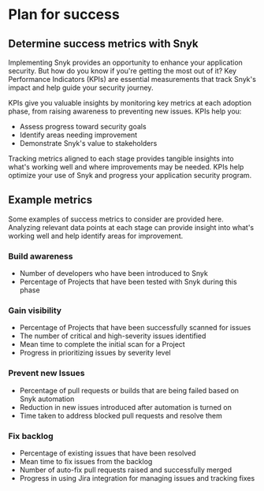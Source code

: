 # Plan for success

## Determine success metrics with Snyk

Implementing Snyk provides an opportunity to enhance your application security. But how do you know if you're getting the most out of it? Key Performance Indicators (KPIs) are essential measurements that track Snyk's impact and help guide your security journey.

KPIs give you valuable insights by monitoring key metrics at each adoption phase, from raising awareness to preventing new issues. KPIs help you:

* Assess progress toward security goals
* Identify areas needing improvement
* Demonstrate Snyk's value to stakeholders

Tracking metrics aligned to each stage provides tangible insights into what's working well and where improvements may be needed. KPIs help optimize your use of Snyk and progress your application security program.

## Example metrics

Some examples of success metrics to consider are provided here. Analyzing relevant data points at each stage can provide insight into what's working well and help identify areas for improvement.

### Build awareness

* Number of developers who have been introduced to Snyk
* Percentage of Projects that have been tested with Snyk during this phase

### Gain visibility

* Percentage of Projects that have been successfully scanned for issues
* The number of critical and high-severity issues identified
* Mean time to complete the initial scan for a Project
* Progress in prioritizing issues by severity level

### Prevent new Issues

* Percentage of pull requests or builds that are being failed based on Snyk automation
* Reduction in new issues introduced after automation is turned on
* Time taken to address blocked pull requests and resolve them

### Fix backlog

* Percentage of existing issues that have been resolved
* Mean time to fix issues from the backlog
* Number of auto-fix pull requests raised and successfully merged
* Progress in using Jira integration for managing issues and tracking fixes
